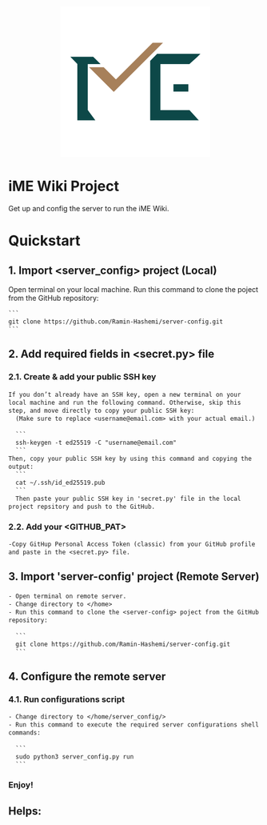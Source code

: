 <div align="center">
 <img alt="iME" height="300px" src="assets/ime_logo.png">
</div>

# iME Wiki Project

Get up and config the server to run the iME Wiki.


# Quickstart

## 1. Import <server_config> project (Local)
Open terminal on your local machine.
Run this command to clone the <server-config> poject from the GitHub repository:

    ```
    git clone https://github.com/Ramin-Hashemi/server-config.git
    ```
## 2. Add required fields in <secret.py> file
  ### 2.1. Create & add your public SSH key
    If you don’t already have an SSH key, open a new terminal on your local machine and run the following command. Otherwise, skip this step, and move directly to copy your public SSH key:
      (Make sure to replace <username@email.com> with your actual email.)

      ```
      ssh-keygen -t ed25519 -C "username@email.com"
      ```
    Then, copy your public SSH key by using this command and copying the output:
      ```
      cat ~/.ssh/id_ed25519.pub
      ```
      Then paste your public SSH key in 'secret.py' file in the local project repsitory and push to the GitHub.
  ### 2.2. Add your <GITHUB_PAT>
    -Copy GitHup Personal Access Token (classic) from your GitHub profile and paste in the <secret.py> file.

## 3. Import 'server-config' project (Remote Server)
    - Open terminal on remote server.
    - Change directory to </home>
    - Run this command to clone the <server-config> poject from the GitHub repository:

      ```
      git clone https://github.com/Ramin-Hashemi/server-config.git
      ```

## 4. Configure the remote server
  ### 4.1. Run configurations script
    - Change directory to </home/server_config/>
    - Run this command to execute the required server configurations shell commands:

      ```
      sudo python3 server_config.py run
      ```

### Enjoy!


## Helps:


